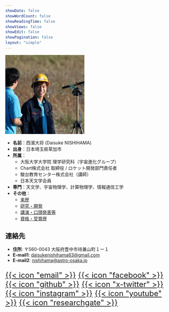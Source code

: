 ```yaml
---
showDate: false
showWordCount: false
showReadingTime: false
showViews: false
showEdit: false
showPagination: false
layout: "simple"
---
```


<img src="/img/profile.jpg" width="250px">

- **名前**：西濱大将 (Daisuke NISHIHAMA)
- **出身**：日本埼玉県草加市
- **所属**：
  - 大阪大学大学院 理学研究科（宇宙進化グループ）
  - Chart株式会社 取締役 / ロケット開発部門責任者
  - 駿台教育センター株式会社（講師）
  - 日本天文学会員
- **専門**：天文学、宇宙物理学、計算物理学、情報通信工学
- **その他**：
  - [来歴](/cv)
  - [研究・開発](/res-dev)
  - [講演・口頭発表等](/presentation)
  - [資格・受賞歴](/award)

## 連絡先

- **住所**: 〒560-0043 大阪府豊中市待兼山町１ー１
- **E-mail1**: [daisukenishihama63@gmail.com](mailto:daisukenishihama63@gmail.com)
- **E-mail2**: [nishihama@astro-osaka.jp](mailto:nishihama@astro-osaka.jp)

<font size="+2">

[{{< icon "email" >}}](mailto:daisukenishihama63@gmail.com)
[{{< icon "facebook" >}}](https://www.facebook.com/daisuke.nishihama.63)
[{{< icon "github" >}}](https://github.com/ddd3h)
[{{< icon "x-twitter" >}}](https://twitter.com/daisuke0603N)
[{{< icon "instagram" >}}](https://www.instagram.com/_ddd3h/)
[{{< icon "youtube" >}}](https://www.youtube.com/channel/UCI_JWuhXxkzlesbNqTQd34w)
[{{< icon "researchgate" >}}](https://www.researchgate.net/profile/Daisuke-Nishihama-2)

</font>
